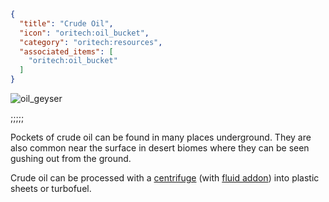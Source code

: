 ```json
{
  "title": "Crude Oil",
  "icon": "oritech:oil_bucket",
  "category": "oritech:resources",
  "associated_items": [
    "oritech:oil_bucket"
  ]
}
```

![oil_geyser](oritech:textures/book/oil_geyser.png,fit)

;;;;;

Pockets of crude oil can be found in many places underground. They are also common near the surface in desert biomes where they can be seen gushing out from the ground.

Crude oil can be processed with a [centrifuge](^oritech:processing/centrifuge) (with [fluid addon](^oritech:processing/addons)) into plastic sheets or turbofuel.